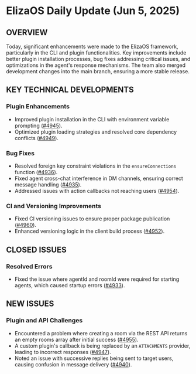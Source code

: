 # ElizaOS Daily Update (Jun 5, 2025)

## OVERVIEW 
Today, significant enhancements were made to the ElizaOS framework, particularly in the CLI and plugin functionalities. Key improvements include better plugin installation processes, bug fixes addressing critical issues, and optimizations in the agent's response mechanisms. The team also merged development changes into the main branch, ensuring a more stable release.

## KEY TECHNICAL DEVELOPMENTS

### Plugin Enhancements
- Improved plugin installation in the CLI with environment variable prompting ([#4945](https://github.com/elizaos/eliza/pull/4945)).
- Optimized plugin loading strategies and resolved core dependency conflicts ([#4949](https://github.com/elizaos/eliza/pull/4949)).

### Bug Fixes
- Resolved foreign key constraint violations in the `ensureConnections` function ([#4936](https://github.com/elizaos/eliza/pull/4936)).
- Fixed agent cross-chat interference in DM channels, ensuring correct message handling ([#4935](https://github.com/elizaos/eliza/pull/4935)).
- Addressed issues with action callbacks not reaching users ([#4954](https://github.com/elizaos/eliza/pull/4954)).

### CI and Versioning Improvements
- Fixed CI versioning issues to ensure proper package publication ([#4960](https://github.com/elizaos/eliza/pull/4960)).
- Enhanced versioning logic in the client build process ([#4952](https://github.com/elizaos/eliza/pull/4952)).

## CLOSED ISSUES

### Resolved Errors
- Fixed the issue where agentId and roomId were required for starting agents, which caused startup errors ([#4933](https://github.com/elizaos/eliza/issues/4933)).

## NEW ISSUES

### Plugin and API Challenges
- Encountered a problem where creating a room via the REST API returns an empty rooms array after initial success ([#4955](https://github.com/elizaos/eliza/issues/4955)).
- A custom plugin's callback is being replaced by an `ATTACHMENTS` provider, leading to incorrect responses ([#4947](https://github.com/elizaos/eliza/issues/4947)).
- Noted an issue with successive replies being sent to target users, causing confusion in message delivery ([#4940](https://github.com/elizaos/eliza/issues/4940)).